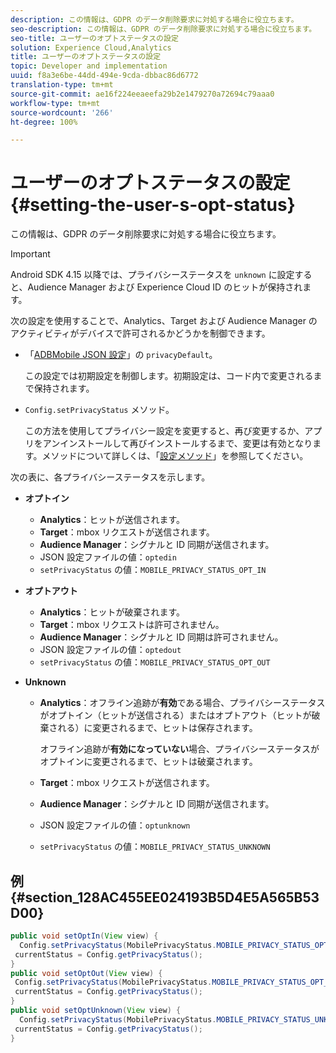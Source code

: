 ```yaml
---
description: この情報は、GDPR のデータ削除要求に対処する場合に役立ちます。
seo-description: この情報は、GDPR のデータ削除要求に対処する場合に役立ちます。
seo-title: ユーザーのオプトステータスの設定
solution: Experience Cloud,Analytics
title: ユーザーのオプトステータスの設定
topic: Developer and implementation
uuid: f8a3e6be-44dd-494e-9cda-dbbac86d6772
translation-type: tm+mt
source-git-commit: ae16f224eeaeefa29b2e1479270a72694c79aaa0
workflow-type: tm+mt
source-wordcount: '266'
ht-degree: 100%

---
```



# ユーザーのオプトステータスの設定 {#setting-the-user-s-opt-status}

この情報は、GDPR のデータ削除要求に対処する場合に役立ちます。

>[!IMPORTANT]
>
>Android SDK 4.15 以降では、プライバシーステータスを `unknown` に設定すると、Audience Manager および Experience Cloud ID のヒットが保持されます。

次の設定を使用することで、Analytics、Target および Audience Manager のアクティビティがデバイスで許可されるかどうかを制御できます。

* 「[ADBMobile JSON 設定](/help/android/configuration/json-config/json-config.md)」の `privacyDefault`。

   この設定では初期設定を制御します。初期設定は、コード内で変更されるまで保持されます。

* `Config.setPrivacyStatus` メソッド。

   この方法を使用してプライバシー設定を変更すると、再び変更するか、アプリをアンインストールして再びインストールするまで、変更は有効となります。メソッドについて詳しくは、「[設定メソッド](/help/android/configuration/methods.md)」を参照してください。

次の表に、各プライバシーステータスを示します。

* **オプトイン**

   * **Analytics**：ヒットが送信されます。
   * **Target**：mbox リクエストが送信されます。
   * **Audience Manager**：シグナルと ID 同期が送信されます。
   * JSON 設定ファイルの値：`optedin`
   * `setPrivacyStatus` の値：`MOBILE_PRIVACY_STATUS_OPT_IN`

* **オプトアウト**

   * **Analytics**：ヒットが破棄されます。
   * **Target**：mbox リクエストは許可されません。
   * **Audience Manager**：シグナルと ID 同期は許可されません。
   * JSON 設定ファイルの値：`optedout`
   * `setPrivacyStatus` の値：`MOBILE_PRIVACY_STATUS_OPT_OUT`

* **Unknown**

   * **Analytics**：オフライン追跡が&#x200B;**有効**&#x200B;である場合、プライバシーステータスがオプトイン（ヒットが送信される）またはオプトアウト（ヒットが破棄される）に変更されるまで、ヒットは保存されます。

      オフライン追跡が<b>有効になっていない</b>場合、プライバシーステータスがオプトインに変更されるまで、ヒットは破棄されます。
   * **Target**：mbox リクエストが送信されます。
   * **Audience Manager**：シグナルと ID 同期が送信されます。
   * JSON 設定ファイルの値：`optunknown`
   * `setPrivacyStatus` の値：`MOBILE_PRIVACY_STATUS_UNKNOWN`

## 例 {#section_128AC455EE024193B5D4E5A565B53D00}

```java
public void setOptIn(View view) { 
  Config.setPrivacyStatus(MobilePrivacyStatus.MOBILE_PRIVACY_STATUS_OPT_IN); 
 currentStatus = Config.getPrivacyStatus(); 
} 
public void setOptOut(View view) { 
 Config.setPrivacyStatus(MobilePrivacyStatus.MOBILE_PRIVACY_STATUS_OPT_OUT); 
 currentStatus = Config.getPrivacyStatus(); 
} 
public void setOptUnknown(View view) { 
  Config.setPrivacyStatus(MobilePrivacyStatus.MOBILE_PRIVACY_STATUS_UNKNOWN); 
 currentStatus = Config.getPrivacyStatus(); 
}
```

